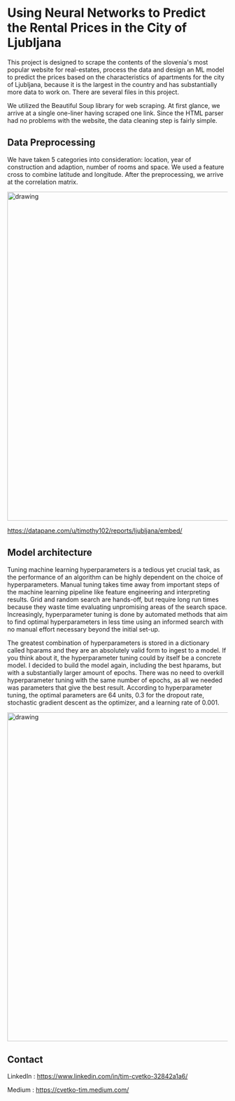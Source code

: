 # Using Neural Networks to Predict the Rental Prices in the City of Ljubljana

This project is designed to scrape the contents of the slovenia's most popular website for real-estates,
process the data and design an ML model to predict the prices based on the characteristics of apartments
for the city of Ljubljana, because it is the largest in the country and has substantially more data to
work on. There are several files in this project.


We utilized the Beautiful Soup library for web scraping. At first glance, we arrive at a single one-liner having scraped one link. Since the HTML parser had no problems with the website, the data cleaning step is fairly simple. 

## Data Preprocessing

We have taken 5 categories into consideration: location, year of construction and adaption, number of rooms and space. We used a feature cross to combine latitude and longitude. After the preprocessing, we arrive at the correlation matrix.

<img src="https://github.com/Timothy102/nepremicnine/blob/master/cor.png" alt="drawing" width="750"/>

https://datapane.com/u/timothy102/reports/ljubljana/embed/


## Model architecture

Tuning machine learning hyperparameters is a tedious yet crucial task, as the performance of an algorithm can be highly dependent on the choice of hyperparameters. Manual tuning takes time away from important steps of the machine learning pipeline like feature engineering and interpreting results. Grid and random search are hands-off, but require long run times because they waste time evaluating unpromising areas of the search space. Increasingly, hyperparameter tuning is done by automated methods that aim to find optimal hyperparameters in less time using an informed search with no manual effort necessary beyond the initial set-up.

The greatest combination of hyperparameters is stored in a dictionary called hparams and they are an absolutely valid form to ingest to a model. If you think about it, the hyperparameter tuning could by itself be a concrete model. I decided to build the model again, including the best hparams, but with a substantially larger amount of epochs. There was no need to overkill hyperparameter tuning with the same number of epochs, as all we needed was parameters that give the best result.
According to hyperparameter tuning, the optimal parameters are 64 units, 0.3 for the dropout rate, stochastic gradient descent as the optimizer, and a learning rate of 0.001.

<img src="https://github.com/Timothy102/nepremicnine/blob/master/lr.png" alt="drawing" width="750"/>

## Contact

LinkedIn : https://www.linkedin.com/in/tim-cvetko-32842a1a6/

Medium : https://cvetko-tim.medium.com/
